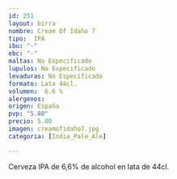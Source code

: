 ```yaml
---
id: 251
layout: birra
nombre: Cream Of Idaho 7
tipo:  IPA
ibu: "-"
ebc: "-"
maltas: No Especificado
lupulos: No Especificado
levaduras: No Especificado
formato: Lata 44cl.
volumen:  6.6 %
alergenos: 
origen: España
pvp: "5.80"
precio: 5.80
imagen: creamofidaho7.jpg
categoria: [India_Pale_Ale]

---
```

Cerveza IPA de 6,6% de alcohol en lata de 44cl.